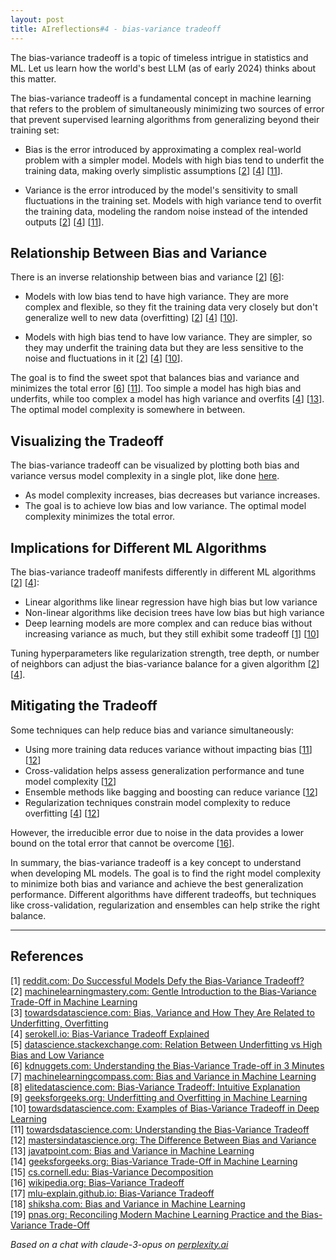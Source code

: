 ```yaml
---
layout: post
title: AIreflections#4 - bias-variance tradeoff
---
```


The bias-variance tradeoff is a topic of timeless intrigue in statistics and ML. Let us learn how the world's best LLM (as of early 2024) thinks about this matter.

The bias-variance tradeoff is a fundamental concept in machine learning that refers to the problem of simultaneously minimizing two sources of error that prevent supervised learning algorithms from generalizing beyond their training set:

- Bias is the error introduced by approximating a complex real-world problem with a simpler model. Models with high bias tend to underfit the training data, making overly simplistic assumptions [[2](#ref-2)] [[4](#ref-4)] [[11](#ref-11)].

- Variance is the error introduced by the model's sensitivity to small fluctuations in the training set. Models with high variance tend to overfit the training data, modeling the random noise instead of the intended outputs [[2](#ref-2)] [[4](#ref-4)] [[11](#ref-11)].

## Relationship Between Bias and Variance

There is an inverse relationship between bias and variance [[2](#ref-2)] [[6](#ref-6)]:

- Models with low bias tend to have high variance. They are more complex and flexible, so they fit the training data very closely but don't generalize well to new data (overfitting) [[2](#ref-2)] [[4](#ref-4)] [[10](#ref-10)].

- Models with high bias tend to have low variance. They are simpler, so they may underfit the training data but they are less sensitive to the noise and fluctuations in it [[2](#ref-2)] [[4](#ref-4)] [[10](#ref-10)].

The goal is to find the sweet spot that balances bias and variance and minimizes the total error [[6](#ref-6)] [[11](#ref-11)]. Too simple a model has high bias and underfits, while too complex a model has high variance and overfits [[4](#ref-4)] [[13](#ref-13)]. The optimal model complexity is somewhere in between.

## Visualizing the Tradeoff

The bias-variance tradeoff can be visualized by plotting both bias and variance versus model complexity in a single plot, like done [here](https://elitedatascience.com/bias-variance-tradeoff).

- As model complexity increases, bias decreases but variance increases.
- The goal is to achieve low bias and low variance. The optimal model complexity minimizes the total error.

## Implications for Different ML Algorithms

The bias-variance tradeoff manifests differently in different ML algorithms [[2](#ref-2)] [[4](#ref-4)]:

- Linear algorithms like linear regression have high bias but low variance
- Non-linear algorithms like decision trees have low bias but high variance
- Deep learning models are more complex and can reduce bias without increasing variance as much, but they still exhibit some tradeoff [[1](#ref-1)] [[10](#ref-10)]

Tuning hyperparameters like regularization strength, tree depth, or number of neighbors can adjust the bias-variance balance for a given algorithm [[2](#ref-2)] [[4](#ref-4)].

## Mitigating the Tradeoff

Some techniques can help reduce bias and variance simultaneously:

- Using more training data reduces variance without impacting bias [[11](#ref-11)] [[12](#ref-12)]
- Cross-validation helps assess generalization performance and tune model complexity [[12](#ref-12)] 
- Ensemble methods like bagging and boosting can reduce variance [[12](#ref-12)]
- Regularization techniques constrain model complexity to reduce overfitting [[4](#ref-4)] [[12](#ref-12)]

However, the irreducible error due to noise in the data provides a lower bound on the total error that cannot be overcome [[16](#ref-16)].

In summary, the bias-variance tradeoff is a key concept to understand when developing ML models. The goal is to find the right model complexity to minimize both bias and variance and achieve the best generalization performance. Different algorithms have different tradeoffs, but techniques like cross-validation, regularization and ensembles can help strike the right balance.

---
## References

[1] <a id="ref-1"></a> [reddit.com: Do Successful Models Defy the Bias-Variance Tradeoff?](https://www.reddit.com/r/MachineLearning/comments/nkfarw/d_do_successful_models_defy_the_biasvariance/)  
[2] <a id="ref-2"></a> [machinelearningmastery.com: Gentle Introduction to the Bias-Variance Trade-Off in Machine Learning](https://machinelearningmastery.com/gentle-introduction-to-the-bias-variance-trade-off-in-machine-learning/)  
[3] <a id="ref-3"></a> [towardsdatascience.com: Bias, Variance and How They Are Related to Underfitting, Overfitting](https://towardsdatascience.com/bias-variance-and-how-they-are-related-to-underfitting-overfitting-4809aed98b79)  
[4] <a id="ref-4"></a> [serokell.io: Bias-Variance Tradeoff Explained](https://serokell.io/blog/bias-variance-tradeoff)  
[5] <a id="ref-5"></a> [datascience.stackexchange.com: Relation Between Underfitting vs High Bias and Low Variance](https://datascience.stackexchange.com/questions/117189/relation-between-underfitting-vs-high-bias-and-low-variance)  
[6] <a id="ref-6"></a> [kdnuggets.com: Understanding the Bias-Variance Trade-off in 3 Minutes](https://www.kdnuggets.com/2020/09/understanding-bias-variance-trade-off-3-minutes.html)  
[7] <a id="ref-7"></a> [machinelearningcompass.com: Bias and Variance in Machine Learning](https://machinelearningcompass.com/model_optimization/bias_and_variance/)  
[8] <a id="ref-8"></a> [elitedatascience.com: Bias-Variance Tradeoff: Intuitive Explanation](https://elitedatascience.com/bias-variance-tradeoff)  
[9] <a id="ref-9"></a> [geeksforgeeks.org: Underfitting and Overfitting in Machine Learning](https://www.geeksforgeeks.org/underfitting-and-overfitting-in-machine-learning/)  
[10] <a id="ref-10"></a> [towardsdatascience.com: Examples of Bias-Variance Tradeoff in Deep Learning](https://towardsdatascience.com/examples-of-bias-variance-tradeoff-in-deep-learning-6420476a20bd)  
[11] <a id="ref-11"></a> [towardsdatascience.com: Understanding the Bias-Variance Tradeoff](https://towardsdatascience.com/understanding-the-bias-variance-tradeoff-165e6942b229)  
[12] <a id="ref-12"></a> [mastersindatascience.org: The Difference Between Bias and Variance](https://www.mastersindatascience.org/learning/difference-between-bias-and-variance/)  
[13] <a id="ref-13"></a> [javatpoint.com: Bias and Variance in Machine Learning](https://www.javatpoint.com/bias-and-variance-in-machine-learning)  
[14] <a id="ref-14"></a> [geeksforgeeks.org: Bias-Variance Trade-Off in Machine Learning](https://www.geeksforgeeks.org/ml-bias-variance-trade-off/)  
[15] <a id="ref-15"></a> [cs.cornell.edu: Bias-Variance Decomposition](https://www.cs.cornell.edu/courses/cs4780/2018fa/lectures/lecturenote12.html)  
[16] <a id="ref-16"></a> [wikipedia.org: Bias–Variance Tradeoff](https://en.wikipedia.org/wiki/Bias%E2%80%93variance_tradeoff)  
[17] <a id="ref-17"></a> [mlu-explain.github.io: Bias-Variance Tradeoff](https://mlu-explain.github.io/bias-variance/)  
[18] <a id="ref-18"></a> [shiksha.com: Bias and Variance in Machine Learning](https://www.shiksha.com/online-courses/articles/bias-and-variance/)  
[19] <a id="ref-19"></a> [pnas.org: Reconciling Modern Machine Learning Practice and the Bias-Variance Trade-Off](https://www.pnas.org/doi/10.1073/pnas.1903070116)  

_Based on a chat with claude-3-opus on [perplexity.ai](https://perplexity.ai)_

<!-- -------------------------------------------------------------- -->
<!-- 
sequence: renumber, accumulate, format

to increment numbers, use multiple cursors then emmet shortcuts

regex...
\[(\d+)\]
to
 [[$1](#ref-$1)]

regex...
\[(\d+)\] (.*)
to
[$1] <a id="ref-$1"></a> [display text]($2)  

change "Citations:" to "## References"
-->
<!-- 
Include images like this:  
<figure style="text-align: center; width:100%;">
    <img src="{{site.baseurl}}/images/experimenting_files/experimenting_18_1.svg" alt="___" style="max-width:90%; 
    height: auto; margin:3% auto; display:block;">
    <figcaption>___</figcaption>
</figure> 
-->
<!-- 
Include code snippets like this:  
```python 
def square(x):
    return x**2
``` 
-->
<!-- 
Cite like this [[2](#ref-2)], and this [[3](#ref-3)]. Use two extra spaces at end of each line for line break
---
## References  
[1] <a id="ref-1"></a> [display text](hyperlink)  
[2] <a id="ref-2"></a> [display text](hyperlink) 
[3] <a id="ref-3"></a> [display text](hyperlink)  
_Assisted by claude-3-opus on [perplexity.ai](https://perplexity.ai)_ 
-->
<!-- -------------------------------------------------------------- -->